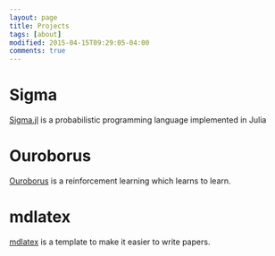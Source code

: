 ```yaml
---
layout: page
title: Projects
tags: [about]
modified: 2015-04-15T09:29:05-04:00
comments: true
---
```


# Sigma

[Sigma.jl](https://github.com/zenna/Sigma.jl) is a probabilistic programming language implemented in Julia

# Ouroborus

[Ouroborus](https://github.com/zenna/Ouroboros.jl) is a reinforcement learning which learns to learn.

# mdlatex

[mdlatex](https://github.com/zenna/mdlatex) is a template to make it easier to write papers.